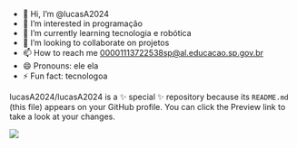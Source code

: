 - 👋 Hi, I’m @lucasA2024
- 👀 I’m interested in programação
- 🌱 I’m currently learning tecnologia e robótica
- 💞️ I’m looking to collaborate on projetos
- 📫 How to reach me 00001113722538sp@al.educacao.sp.gov.br
- 😄 Pronouns: ele ela
- ⚡ Fun fact: tecnologoa


lucasA2024/lucasA2024 is a ✨ special ✨ repository because its `README.md` (this file) appears on your GitHub profile.
You can click the Preview link to take a look at your changes.



![](https://tenor.com/pt-BR/search/bruno-henrique-gifs)
